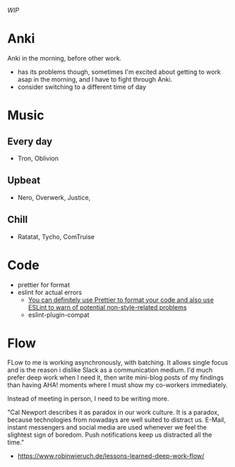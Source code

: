 _WIP_

# Anki
Anki in the morning, before other work.
- has its problems though, sometimes I'm excited about getting to work asap in the morning, and I have to fight through Anki.
- consider switching to a different time of day

# Music
## Every day
- Tron, Oblivion
## Upbeat
- Nero, Overwerk, Justice,
## Chill
- Ratatat, Tycho, ComTruise

# Code
- prettier for format
- eslint for actual errors
  - [You can definitely use Prettier to format your code and also use ESLint to warn of potential non-style-related problems](https://twitter.com/geteslint/status/839929305211609089)
  - eslint-plugin-compat

# Flow
FLow to me is working asynchronously, with batching. It allows single focus and is the reason i dislike Slack as a communication medium. I'd much prefer deep work when I need it, then write mini-blog posts of my findings than having AHA! moments where I must show my co-workers immediately.

Instead of meeting in person, I need to be writing more.

"Cal Newport describes it as paradox in our work culture. It is a paradox, because technologies from nowadays are well suited to distract us. E-Mail, instant messengers and social media are used whenever we feel the slightest sign of boredom. Push notifications keep us distracted all the time."
- https://www.robinwieruch.de/lessons-learned-deep-work-flow/
